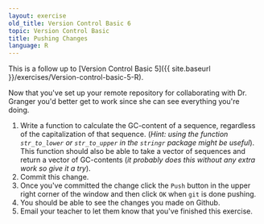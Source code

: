```yaml
---
layout: exercise
old_title: Version Control Basic 6
topic: Version Control Basic
title: Pushing Changes
language: R
---
```


This is a follow up to
[Version Control Basic 5]({{ site.baseurl }}/exercises/Version-control-basic-5-R).

Now that you've set up your remote repository for collaborating with Dr. Granger
you'd better get to work since she can see everything you're doing.

1. Write a function to calculate the GC-content of a sequence, regardless of the
   capitalization of that sequence. (*Hint: using the function `str_to_lower` or
   `str_to_upper` in the `stringr` package might be useful*). This function
   should also be able to take a vector of sequences and return a vector of
   GC-contents (*it probably does this without any extra work so give it a try*). 
2. Commit this change.
3. Once you've committed the change click the `Push` button in the upper right
   corner of the window and then click `OK` when `git` is done pushing.
4. You should be able to see the changes you made on Github.
5. Email your teacher to let them know that you've finished this exercise.
